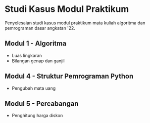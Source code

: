 # Studi Kasus Modul Praktikum
Penyelesaian studi kasus modul praktikum mata kuliah algoritma dan pemrograman dasar angkatan '22.

## Modul 1 - Algoritma
- Luas lingkaran
- Bilangan genap dan ganjil

## Modul 4 - Struktur Pemrograman Python
- Pengubah mata uang

## Modul 5 - Percabangan
- Penghitung harga diskon